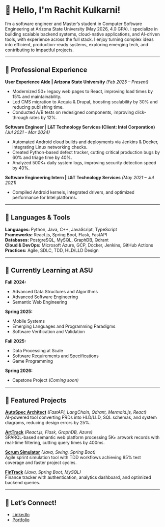 # 👋 Hello, I'm Rachit Kulkarni!
I’m a software engineer and Master’s student in Computer Software Engineering at Arizona State University (May 2026, 4.0 GPA). I specialize in building scalable backend systems, cloud-native applications, and AI-driven tools, with experience across the full stack. I enjoy turning complex ideas into efficient, production-ready systems, exploring emerging tech, and contributing to impactful projects.

---

## 💼 Professional Experience

**User Experience Aide | Arizona State University** *(Feb 2025 – Present)*  
- Modernized 50+ legacy web pages to React, improving load times by 15% and maintainability.  
- Led CMS migration to Acquia & Drupal, boosting scalability by 30% and reducing publishing time.  
- Conducted A/B tests on redesigned components, improving click-through rates by 12%.  

**Software Engineer | L&T Technology Services (Client: Intel Corporation)** *(Jul 2021 – Mar 2024)*  
- Automated Android cloud builds and deployments via Jenkins & Docker, integrating Linux networking checks.  
- Created Python-based defect tracker, cutting critical production bugs by 60% and triage time by 40%.  
- Analyzed 500K+ daily system logs, improving security detection speed by 40%.  

**Software Engineering Intern | L&T Technology Services** *(May 2021 – Jul 2021)*  
- Compiled Android kernels, integrated drivers, and optimized performance for Intel platforms.  

---

## 🚀 Languages & Tools
**Languages:** Python, Java, C++, JavaScript, TypeScript  
**Frameworks:** React.js, Spring Boot, Flask, FastAPI  
**Databases:** PostgreSQL, MySQL, GraphDB, Qdrant  
**Cloud & DevOps:** Microsoft Azure, GCP, Docker, Jenkins, GitHub Actions  
**Practices:** Agile, SDLC, TDD, HLD/LLD Design  

---

## 🌱 Currently Learning at ASU

**Fall 2024:**  
- Advanced Data Structures and Algorithms  
- Advanced Software Engineering  
- Semantic Web Engineering  

**Spring 2025:**  
- Mobile Systems  
- Emerging Languages and Programming Paradigms  
- Software Verification and Validation  

**Fall 2025:**  
- Data Processing at Scale  
- Software Requirements and Specifications  
- Game Programming  

**Spring 2026:**  
- Capstone Project *(Coming soon)*  

---

## 🎯 Featured Projects

**[AutoSpec Architect](https://github.com/rachitgirishkulkarni/AutoSpecDesign)** *(FastAPI, LangChain, Qdrant, Mermaid.js, React)*  
AI-powered tool converting PRDs into HLD/LLD, SQL schemas, and system diagrams, reducing design errors by 25%.  

**[ArtTrack](https://github.com/rachitgirishkulkarni/ArtTrack)** *(React.js, Flask, GraphDB, Azure)*  
SPARQL-based semantic web platform processing 5K+ artwork records with real-time filtering, cutting query times by 400ms.  

**[Scrum Simulator](https://github.com/rachitgirishkulkarni/ScrumSimulator)** *(Java, Swing, Spring Boot)*  
Agile sprint simulation tool with TDD workflows achieving 85% test coverage and faster project cycles.  

**[FinTrack](https://github.com/rachitgirishkulkarni/fintrack)** *(Java, Spring Boot, MySQL)*  
Finance tracker with authentication, analytics dashboard, and optimized backend queries.  

---

## 🤝 Let’s Connect!
- [LinkedIn](https://www.linkedin.com/in/rachitkulkarni)  
- [Portfolio](https://rachitgirishkulkarni.vercel.app)  

